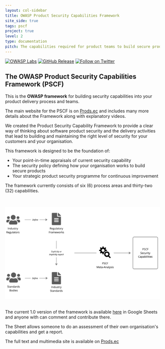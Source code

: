 ```yaml
---
layout: col-sidebar
title: OWASP Product Security Capabilities Framework
site_side: true
tags: pscf
project: true
level: 2
type: documentation
pitch: The capabilities required for product teams to build secure products in a secure manner.
---
```

[![OWASP Labs](https://img.shields.io/badge/owasp-incubator%20project-blue)](https://owasp.org/other_projects/)
[![GitHub Release](https://img.shields.io/github/release/OWASP/PSCF)](https://github.com/OWASP/PSCF/releases)
[![Follow on Twitter](https://img.shields.io/twitter/follow/owasppscf.svg?logo=twitter)](https://twitter.com/owasppscf)

## The OWASP Product Security Capabilities Framework (PSCF) 
This is the **OWASP framework** for building security capabilities into your product delivery process and teams. 

The main website for the PSCF is on [Prods.ec](https://prods.ec/) and includes many more details about the Framework along with explanatory videos.

We created the Product Security Capability Framework to provide a clear way of thinking about software product security and the delivery activities that lead to building and maintaining the right level of security for your customers and your organisation.

This framework is designed to be the foundation of:

 - Your point-in-time appraisals of current security capability
 - The security policy defining how your organisation works to build secure products
 - Your strategic product security programme for continuous improvement

The framework currently consists of six (6) process areas and thirty-two (32) capabilities. 

<br>

[![PSCF ](assets/images/pscf-meta-analysis.png)](https://prods.ec/)
<br>
<br>


The current 1.0 version of the framework is available [here](https://docs.google.com/spreadsheets/d/1GiQSePaFkY-wFj3RP3VUkZA81Pqzyhn9x78fSL2OTk8/edit#gid=0) in Google Sheets and anyone with can comment and contribute there.

The Sheet allows someone to do an assessment of their own organisation's capabilities and get a report. 

The full text and multimedia site is available on [Prods.ec](https://prods.ec/)
